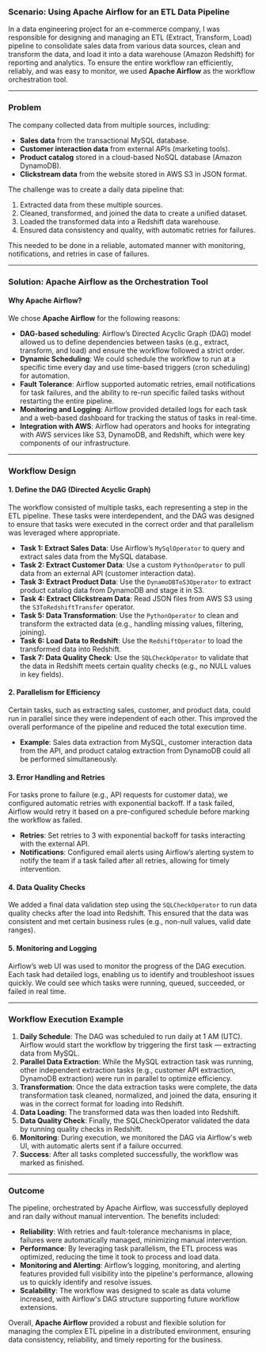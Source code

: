 ### Scenario: Using Apache Airflow for an ETL Data Pipeline

In a data engineering project for an e-commerce company, I was responsible for designing and managing an ETL (Extract, Transform, Load) pipeline to consolidate sales data from various data sources, clean and transform the data, and load it into a data warehouse (Amazon Redshift) for reporting and analytics. To ensure the entire workflow ran efficiently, reliably, and was easy to monitor, we used **Apache Airflow** as the workflow orchestration tool.

---

### Problem

The company collected data from multiple sources, including:

- **Sales data** from the transactional MySQL database.
- **Customer interaction data** from external APIs (marketing tools).
- **Product catalog** stored in a cloud-based NoSQL database (Amazon DynamoDB).
- **Clickstream data** from the website stored in AWS S3 in JSON format.

The challenge was to create a daily data pipeline that:
1. Extracted data from these multiple sources.
2. Cleaned, transformed, and joined the data to create a unified dataset.
3. Loaded the transformed data into a Redshift data warehouse.
4. Ensured data consistency and quality, with automatic retries for failures.

This needed to be done in a reliable, automated manner with monitoring, notifications, and retries in case of failures.

---

### Solution: Apache Airflow as the Orchestration Tool

#### Why Apache Airflow?

We chose **Apache Airflow** for the following reasons:
- **DAG-based scheduling**: Airflow’s Directed Acyclic Graph (DAG) model allowed us to define dependencies between tasks (e.g., extract, transform, and load) and ensure the workflow followed a strict order.
- **Dynamic Scheduling**: We could schedule the workflow to run at a specific time every day and use time-based triggers (cron scheduling) for automation.
- **Fault Tolerance**: Airflow supported automatic retries, email notifications for task failures, and the ability to re-run specific failed tasks without restarting the entire pipeline.
- **Monitoring and Logging**: Airflow provided detailed logs for each task and a web-based dashboard for tracking the status of tasks in real-time.
- **Integration with AWS**: Airflow had operators and hooks for integrating with AWS services like S3, DynamoDB, and Redshift, which were key components of our infrastructure.

---

### Workflow Design

#### 1. **Define the DAG (Directed Acyclic Graph)**

The workflow consisted of multiple tasks, each representing a step in the ETL pipeline. These tasks were interdependent, and the DAG was designed to ensure that tasks were executed in the correct order and that parallelism was leveraged where appropriate.

- **Task 1: Extract Sales Data**: Use Airflow’s `MySqlOperator` to query and extract sales data from the MySQL database.
- **Task 2: Extract Customer Data**: Use a custom `PythonOperator` to pull data from an external API (customer interaction data).
- **Task 3: Extract Product Data**: Use the `DynamoDBToS3Operator` to extract product catalog data from DynamoDB and stage it in S3.
- **Task 4: Extract Clickstream Data**: Read JSON files from AWS S3 using the `S3ToRedshiftTransfer` operator.
- **Task 5: Data Transformation**: Use the `PythonOperator` to clean and transform the extracted data (e.g., handling missing values, filtering, joining).
- **Task 6: Load Data to Redshift**: Use the `RedshiftOperator` to load the transformed data into Redshift.
- **Task 7: Data Quality Check**: Use the `SQLCheckOperator` to validate that the data in Redshift meets certain quality checks (e.g., no NULL values in key fields).

#### 2. **Parallelism for Efficiency**

Certain tasks, such as extracting sales, customer, and product data, could run in parallel since they were independent of each other. This improved the overall performance of the pipeline and reduced the total execution time.

- **Example**: Sales data extraction from MySQL, customer interaction data from the API, and product catalog extraction from DynamoDB could all be performed simultaneously.

#### 3. **Error Handling and Retries**

For tasks prone to failure (e.g., API requests for customer data), we configured automatic retries with exponential backoff. If a task failed, Airflow would retry it based on a pre-configured schedule before marking the workflow as failed.

- **Retries**: Set retries to 3 with exponential backoff for tasks interacting with the external API.
- **Notifications**: Configured email alerts using Airflow’s alerting system to notify the team if a task failed after all retries, allowing for timely intervention.

#### 4. **Data Quality Checks**

We added a final data validation step using the `SQLCheckOperator` to run data quality checks after the load into Redshift. This ensured that the data was consistent and met certain business rules (e.g., non-null values, valid date ranges).

#### 5. **Monitoring and Logging**

Airflow’s web UI was used to monitor the progress of the DAG execution. Each task had detailed logs, enabling us to identify and troubleshoot issues quickly. We could see which tasks were running, queued, succeeded, or failed in real time.

---

### Workflow Execution Example

1. **Daily Schedule**: The DAG was scheduled to run daily at 1 AM (UTC). Airflow would start the workflow by triggering the first task — extracting data from MySQL.
2. **Parallel Data Extraction**: While the MySQL extraction task was running, other independent extraction tasks (e.g., customer API extraction, DynamoDB extraction) were run in parallel to optimize efficiency.
3. **Transformation**: Once the data extraction tasks were complete, the data transformation task cleaned, normalized, and joined the data, ensuring it was in the correct format for loading into Redshift.
4. **Data Loading**: The transformed data was then loaded into Redshift.
5. **Data Quality Check**: Finally, the SQLCheckOperator validated the data by running quality checks in Redshift.
6. **Monitoring**: During execution, we monitored the DAG via Airflow's web UI, with automatic alerts sent if a failure occurred.
7. **Success**: After all tasks completed successfully, the workflow was marked as finished.

---

### Outcome

The pipeline, orchestrated by Apache Airflow, was successfully deployed and ran daily without manual intervention. The benefits included:

- **Reliability**: With retries and fault-tolerance mechanisms in place, failures were automatically managed, minimizing manual intervention.
- **Performance**: By leveraging task parallelism, the ETL process was optimized, reducing the time it took to process and load data.
- **Monitoring and Alerting**: Airflow’s logging, monitoring, and alerting features provided full visibility into the pipeline's performance, allowing us to quickly identify and resolve issues.
- **Scalability**: The workflow was designed to scale as data volume increased, with Airflow's DAG structure supporting future workflow extensions.

Overall, **Apache Airflow** provided a robust and flexible solution for managing the complex ETL pipeline in a distributed environment, ensuring data consistency, reliability, and timely reporting for the business.